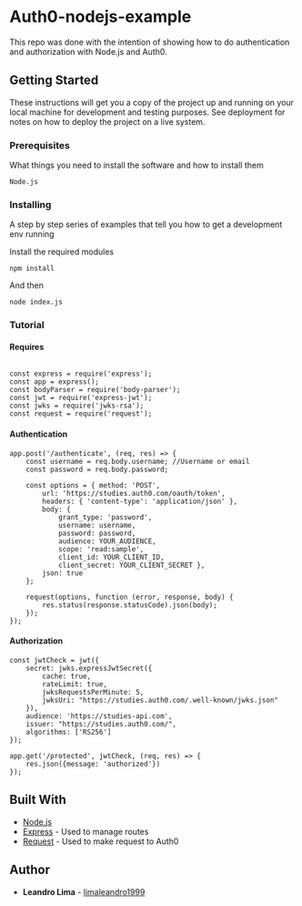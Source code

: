 # Auth0-nodejs-example

This repo was done with the intention of showing how to do authentication and authorization with Node.js and Auth0.

## Getting Started

These instructions will get you a copy of the project up and running on your local machine for development and testing purposes. See deployment for notes on how to deploy the project on a live system.

### Prerequisites

What things you need to install the software and how to install them

```
Node.js
```

### Installing

A step by step series of examples that tell you how to get a development env running

Install the required modules

```
npm install
```

And then

```
node index.js
```

### Tutorial

#### Requires

```

const express = require('express');
const app = express();
const bodyParser = require('body-parser');
const jwt = require('express-jwt');
const jwks = require('jwks-rsa');
const request = require('request');
```

#### Authentication

```
app.post('/authenticate', (req, res) => {
    const username = req.body.username; //Username or email
    const password = req.body.password;

    const options = { method: 'POST',
        url: 'https://studies.auth0.com/oauth/token',
        headers: { 'content-type': 'application/json' },
        body: { 
            grant_type: 'password',
            username: username,
            password: password,
            audience: YOUR_AUDIENCE,
            scope: 'read:sample',
            client_id: YOUR_CLIENT_ID,
            client_secret: YOUR_CLIENT_SECRET },
        json: true 
    };

    request(options, function (error, response, body) {
        res.status(response.statusCode).json(body);
    });
});
```

#### Authorization

```
const jwtCheck = jwt({
    secret: jwks.expressJwtSecret({
        cache: true,
        rateLimit: true,
        jwksRequestsPerMinute: 5,
        jwksUri: "https://studies.auth0.com/.well-known/jwks.json"
    }),
    audience: 'https://studies-api.com',
    issuer: "https://studies.auth0.com/",
    algorithms: ['RS256']
});

app.get('/protected', jwtCheck, (req, res) => {
    res.json({message: 'authorized'})
});
```

## Built With

* [Node.js](https://nodejs.org)
* [Express](https://expressjs.com) - Used to manage routes
* [Request](https://github.com/request/request) - Used to make request to Auth0

## Author

* **Leandro Lima** - [limaleandro1999](https://github.com/limaleandro1999)
